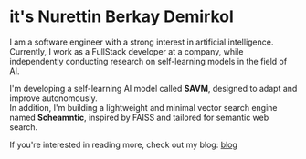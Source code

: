 # it's Nurettin Berkay Demirkol

I am a software engineer with a strong interest in artificial intelligence.  
Currently, I work as a FullStack developer at a company, while independently conducting research on self-learning models in the field of AI.

I'm developing a self-learning AI model called **SAVM**, designed to adapt and improve autonomously.  
In addition, I'm building a lightweight and minimal vector search engine named **Scheamntic**, inspired by FAISS and tailored for semantic web search.

If you're interested in reading more, check out my blog: [blog](https://medium.com/@berkaydemirkol)
